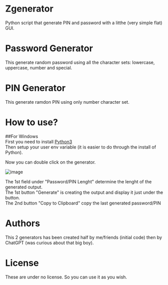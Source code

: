 # Zgenerator
Python script that generate PIN and password with a litthe (very simple flat) GUI.

# Password Generator
This generate random password using all the character sets: lowercase, uppercase, number and special.

# PIN Generator
This generate ramdon PIN using only number character set.

# How to use?
##For Windows<br>
First you need to install [Python3](https://www.python.org/)<br>
Then setup your user env variable (it is easier to do through the install of Python).

Now you can double click on the generator.

![image](https://github.com/Lord-ZuzurNC/Zgenerator/assets/90102166/233ccb37-fab1-405a-9273-d3438947152b)

The 1st field under "Password/PIN Lenght" determine the lenght of the generated output.<br>
The 1st button "Generate" is creating the output and display it just under the button.<br>
The 2nd button "Copy to Clipboard" copy the last generated password/PIN

# Authors
This 2 generators has been created half by me/friends (initial code) then by ChatGPT (was curious about that big boy).<br>

# License
These are under no license. So you can use it as you wish.
